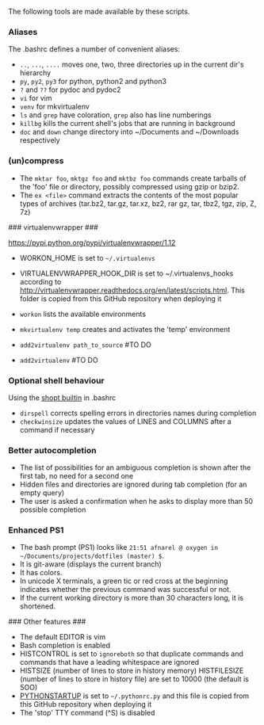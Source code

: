 The following tools are made available by these scripts.

### Aliases ###

The .bashrc defines a number of convenient aliases:
  * `..`, `...`, `....` moves one, two, three directories up in the current dir's hierarchy
  * `py`, `py2`, `py3` for python, python2 and python3
  * `?` and `??` for pydoc and pydoc2
  * `vi` for vim
  * `venv` for mkvirtualenv
  * `ls` and `grep` have coloration, `grep` also has line numberings
  * `killbg` kills the current shell's jobs that are running in background
  * `doc` and `down` change directory into ~/Documents and ~/Downloads respectively

### (un)compress ###

  * The `mktar foo`, `mktgz foo` and `mktbz foo` commands create tarballs of the 'foo' file or directory, possibly compressed using gzip or bzip2.
  * The `ex <file>` command extracts the contents of the most popular types of archives (tar.bz2, tar.gz, tar.xz, bz2, rar gz, tar, tbz2, tgz, zip, Z, 7z)

### virtualenvwrapper ###

https://pypi.python.org/pypi/virtualenvwrapper/1.12

  * WORKON_HOME is set to `~/.virtualenvs`
  * VIRTUALENVWRAPPER_HOOK_DIR is set to ~/.virtualenvs_hooks according to http://virtualenvwrapper.readthedocs.org/en/latest/scripts.html. This folder is copied from this GitHub repository when deploying it


  * `workon` lists the available environments
  * `mkvirtualenv temp` creates and activates the 'temp' environment
  * `add2virtualenv path_to_source` #TO DO
  * `add2virtualenv` #TO DO

### Optional shell behaviour ###

  Using the [shopt builtin](http://www.gnu.org/software/bash/manual/html_node/The-Shopt-Builtin.html) in .bashrc

  * `dirspell` corrects spelling errors in directories names during completion
  * `checkwinsize` updates the values of LINES and COLUMNS after a command if necessary

### Better autocompletion ###
  * The list of possibilities for an ambiguous completion is shown after the first tab, no need for a second one
  * Hidden files and directories are ignored during tab completion (for an empty query)
  * The user is asked a confirmation when he asks to display more than 50 possible completion

### Enhanced PS1 ###
  * The bash prompt (PS1) looks like `21:51 afnarel @ oxygen in ~/Documents/projects/dotfiles (master) $`.
  * It is git-aware (displays the current branch)
  * It has colors.
  * In unicode X terminals, a green tic or red cross at the beginning indicates whether the previous command was successful or not.
  * If the current working directory is more than 30 characters long, it is shortened.

### Other features ###

  * The default EDITOR is vim
  * Bash completion is enabled
  * HISTCONTROL is set to `ignoreboth` so that duplicate commands and commands that have a leading whitespace are ignored
  * HISTSIZE (number of lines to store in history memory) HISTFILESIZE (number of lines to store in history file) are set to 10000 (the default is 5OO)
  * [PYTHONSTARTUP](http://docs.python.org/2/using/cmdline.html#envvar-PYTHONSTARTUP) is set to `~/.pythonrc.py` and this file is copied from this GitHub repository when deploying it
  * The 'stop' TTY command (^S) is disabled
